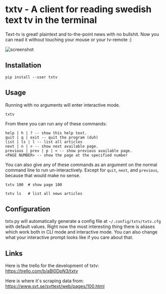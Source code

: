 # txtv - A client for reading swedish text tv in the terminal

Text-tv is great! plaintext and to-the-point news with no bullshit.
Now you can read it without touching your mouse or your tv-remote :)

![screenshot](https://raw.githubusercontent.com/voidcase/txtv/master/txtv_screenshot.png)

## Installation

	pip install --user txtv

## Usage

Running with no arguments will enter interactive mode.

	txtv

From there you can run any of these commands:

	help | h | ? -- show this help text.
	quit | q | exit -- quit the program (duh)
	list | ls | l -- list all articles
	next | n | > -- show next available page.
	previous | prev | p | < -- show previous available page.
	<PAGE NUMBER> -- show the page at the specified number

You can also give any of these commands as an argument on the normal command line to run un-interactively. Except for `quit`, `next`, and `previous`, because that would make no sense.

	txtv 100  # show page 100

	txtv ls   # list all news articles

## Configuration

txtv.py will automatically generate a config file at `~/.config/txtv/txtv.cfg` with default values.
Right now the most interesting thing there is aliases which work both in CLI mode and interactive mode. You can also change what your interactive prompt looks like if you care about that.

## Links

Here is the trello for the development of txtv: https://trello.com/b/aBI0DpN3/txtv

Here is where it's scraping data from: https://www.svt.se/svttext/web/pages/100.html

